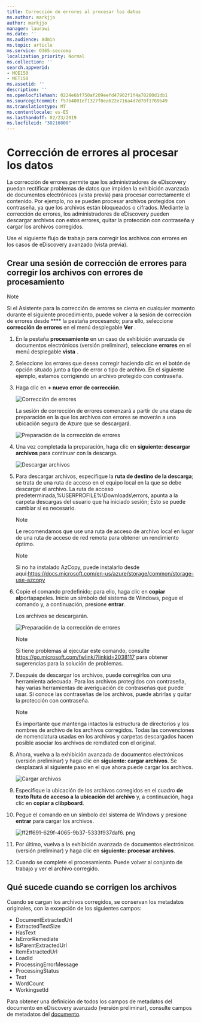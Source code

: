 ```yaml
---
title: Corrección de errores al procesar los datos
ms.author: markjjo
author: markjjo
manager: laurawi
ms.date: ''
ms.audience: Admin
ms.topic: article
ms.service: O365-seccomp
localization_priority: Normal
ms.collection: ''
search.appverid:
- MOE150
- MET150
ms.assetid: ''
description: ''
ms.openlocfilehash: 0224e6bf750af209eefd47902f1f4a78200d1db1
ms.sourcegitcommit: f57b4001ef1327f0ea622e716a4d7d78f1769b49
ms.translationtype: MT
ms.contentlocale: es-ES
ms.lasthandoff: 02/23/2019
ms.locfileid: "30216000"
---
```

# <a name="error-remediation-when-processing-data"></a>Corrección de errores al procesar los datos

La corrección de errores permite que los administradores de eDiscovery puedan rectificar problemas de datos que impiden la exhibición avanzada de documentos electrónicos (vista previa) para procesar correctamente el contenido. Por ejemplo, no se pueden procesar archivos protegidos con contraseña, ya que los archivos están bloqueados o cifrados. Mediante la corrección de errores, los administradores de eDiscovery pueden descargar archivos con estos errores, quitar la protección con contraseña y cargar los archivos corregidos.

Use el siguiente flujo de trabajo para corregir los archivos con errores en los casos de eDiscovery avanzado (vista previa).

## <a name="creating-an-error-remediation-session-to-remediate-files-with-processing-errors"></a>Crear una sesión de corrección de errores para corregir los archivos con errores de procesamiento

>[!NOTE]
>Si el Asistente para la corrección de errores se cierra en cualquier momento durante el siguiente procedimiento, puede volver a la sesión de corrección de errores desde **** la pestaña procesando; para ello, seleccione **corrección de errores** en el menú desplegable **Ver** .

1. En la pestaña **procesamiento** en un caso de exhibición avanzada de documentos electrónicos (versión preliminar), seleccione **errores** en el menú desplegable **vista** .

2. Seleccione los errores que desea corregir haciendo clic en el botón de opción situado junto a tipo de error o tipo de archivo.  En el siguiente ejemplo, estamos corrigiendo un archivo protegido con contraseña.

3. Haga clic en **+ nuevo error de corrección**.

    ![Corrección de errores](../media/8c2faf1a-834b-44fc-b418-6a18aed8b81a.png)

    La sesión de corrección de errores comenzará a partir de una etapa de preparación en la que los archivos con errores se moverán a una ubicación segura de Azure que se descargará.

    ![Preparación de la corrección de errores](../media/390572ec-7012-47c4-a6b6-4cbb5649e8a8.png)

4. Una vez completada la preparación, haga clic en **siguiente: descargar archivos** para continuar con la descarga.

    ![Descargar archivos](../media/6ac04b09-8e13-414a-9e24-7c75ba586363.png)

5. Para descargar archivos, especifique la **ruta de destino de la descarga**; se trata de una ruta de acceso en el equipo local en la que se debe descargar el archivo.  La ruta de acceso predeterminada,%USERPROFILE%\Downloads\errors, apunta a la carpeta descargas del usuario que ha iniciado sesión; Esto se puede cambiar si es necesario.

    >[!NOTE]
    >Le recomendamos que use una ruta de acceso de archivo local en lugar de una ruta de acceso de red remota para obtener un rendimiento óptimo.

    > [!NOTE]
    > Si no ha instalado AzCopy, puede instalarlo desde aquí:https://docs.microsoft.com/en-us/azure/storage/common/storage-use-azcopy

6. Copie el comando predefinido; para ello, haga clic en **copiar al**portapapeles. Inicie un símbolo del sistema de Windows, pegue el comando y, a continuación, presione **entrar**.  

    Los archivos se descargarán.

    ![Preparación de la corrección de errores](../media/f364ab4d-31c5-4375-b69f-650f694a2f69.png)

     > [!NOTE]
     > Si tiene problemas al ejecutar este comando, consulte https://go.microsoft.com/fwlink/?linkid=2038117 para obtener sugerencias para la solución de problemas.

7. Después de descargar los archivos, puede corregirlos con una herramienta adecuada. Para los archivos protegidos con contraseña, hay varias herramientas de averiguación de contraseñas que puede usar. Si conoce las contraseñas de los archivos, puede abrirlas y quitar la protección con contraseña.
    > [!NOTE]
    > Es importante que mantenga intactos la estructura de directorios y los nombres de archivo de los archivos corregidos.  Todas las convenciones de nomenclatura usadas en los archivos y carpetas descargados hacen posible asociar los archivos de remdiated con el original.

8. Ahora, vuelva a la exhibición avanzada de documentos electrónicos (versión preliminar) y haga clic en **siguiente: cargar archivos**.  Se desplazará al siguiente paso en el que ahora puede cargar los archivos.

    ![Cargar archivos](../media/af3d8617-1bab-4ecd-8de0-22e53acba240.png)

9. Especifique la ubicación de los archivos corregidos en el cuadro **de texto Ruta de acceso a la ubicación del archivo** y, a continuación, haga clic en **copiar a clibpboard**.

10. Pegue el comando en un símbolo del sistema de Windows y presione **entrar** para cargar los archivos.

    ![ff2ff691-629f-4065-9b37-5333f937daf6. png](../media/ff2ff691-629f-4065-9b37-5333f937daf6.png)

11. Por último, vuelva a la exhibición avanzada de documentos electrónicos (versión preliminar) y haga clic en **siguiente: procesar archivos**.

12. Cuando se complete el procesamiento.  Puede volver al conjunto de trabajo y ver el archivo corregido.

## <a name="what-happens-when-files-are-remediated"></a>Qué sucede cuando se corrigen los archivos

Cuando se cargan los archivos corregidos, se conservan los metadatos originales, con la excepción de los siguientes campos: 

- DocumentExtractedUrl
- ExtractedTextSize
- HasText
- IsErrorRemediate
- IsParentExtractedUrl
- ItemExtractedUrl
- LoadId
- ProcessingErrorMessage
- ProcessingStatus
- Text
- WordCount
- WorkingsetId

Para obtener una definición de todos los campos de metadatos del documento en eDiscovery avanzado (versión preliminar), consulte campos de metadatos del [documento](document-metadata-fields.md).